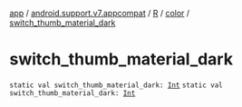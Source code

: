 [app](../../../index.md) / [android.support.v7.appcompat](../../index.md) / [R](../index.md) / [color](index.md) / [switch_thumb_material_dark](./switch_thumb_material_dark.md)

# switch_thumb_material_dark

`static val switch_thumb_material_dark: `[`Int`](https://kotlinlang.org/api/latest/jvm/stdlib/kotlin/-int/index.html)
`static val switch_thumb_material_dark: `[`Int`](https://kotlinlang.org/api/latest/jvm/stdlib/kotlin/-int/index.html)